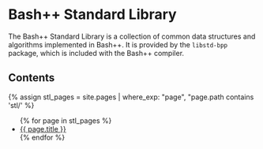 # Bash++ Standard Library

The Bash++ Standard Library is a collection of common data structures and algorithms implemented in Bash++. It is provided by the `libstd-bpp` package, which is included with the Bash++ compiler.

## Contents

{% assign stl_pages = site.pages | where_exp: "page", "page.path contains 'stl/' %}
<ul>
	{% for page in stl_pages %}
	<li><a href="{{ page.url }}">{{ page.title }}</a></li>
	{% endfor %}
</ul>
